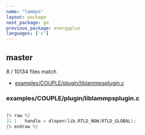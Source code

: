 ```yaml
---
name: "lammps"
layout: package
next_package: go
previous_package: energyplus
languages: ['c']
---
```

## master
8 / 10134 files match

 - [examples/COUPLE/plugin/liblammpsplugin.c](#examplescouplepluginliblammpspluginc)

### examples/COUPLE/plugin/liblammpsplugin.c

```c

{% raw %}
31 |   handle = dlopen(lib,RTLD_NOW|RTLD_GLOBAL);
{% endraw %}

```